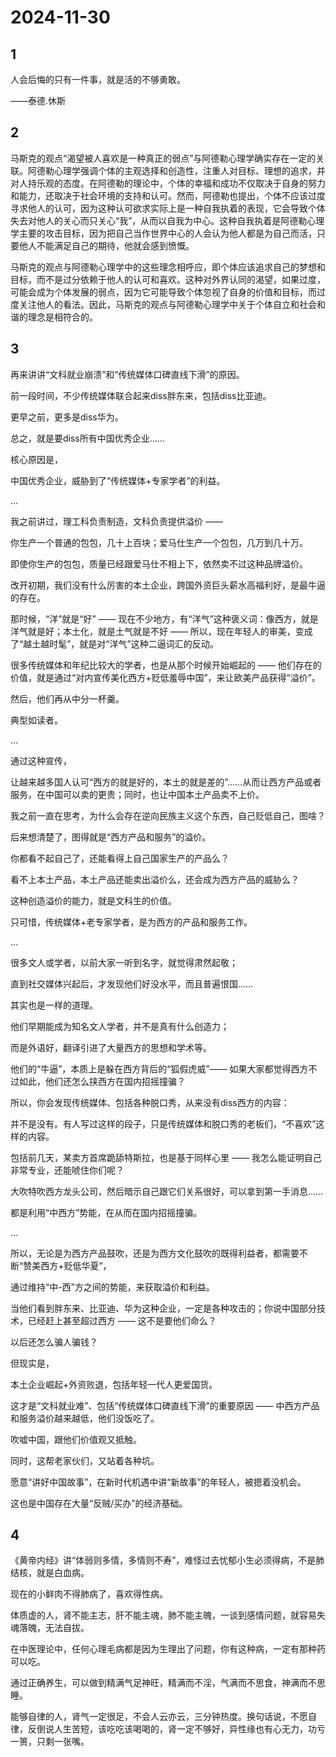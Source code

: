 # 2024-11-30

## 1


人会后悔的只有一件事，就是活的不够勇敢。 

——泰德.休斯 






## 2


马斯克的观点“渴望被人喜欢是一种真正的弱点”与阿德勒心理学确实存在一定的关联。阿德勒心理学强调个体的主观选择和创造性，注重人对目标、理想的追求，并对人持乐观的态度。在阿德勒的理论中，个体的幸福和成功不仅取决于自身的努力和能力，还取决于社会环境的支持和认可。然而，阿德勒也提出，个体不应该过度寻求他人的认可，因为这种认可欲求实际上是一种自我执着的表现，它会导致个体失去对他人的关心而只关心“我”，从而以自我为中心。这种自我执着是阿德勒心理学主要的攻击目标，因为把自己当作世界中心的人会认为他人都是为自己而活，只要他人不能满足自己的期待，他就会感到愤慨。

马斯克的观点与阿德勒心理学中的这些理念相呼应，即个体应该追求自己的梦想和目标，而不是过分依赖于他人的认可和喜欢。这种对外界认同的渴望，如果过度，可能会成为个体发展的弱点，因为它可能导致个体忽视了自身的价值和目标，而过度关注他人的看法。因此，马斯克的观点与阿德勒心理学中关于个体自立和社会和谐的理念是相符合的。






## 3


再来讲讲“文科就业崩溃”和“传统媒体口碑直线下滑”的原因。 

前一段时间，不少传统媒体联合起来diss胖东来，包括diss比亚迪。

更早之前，更多是diss华为。

总之，就是要diss所有中国优秀企业……

核心原因是，

中国优秀企业，威胁到了“传统媒体+专家学者”的利益。

…

我之前讲过，理工科负责制造，文科负责提供溢价 —— 

你生产一个普通的包包，几十上百块；爱马仕生产一个包包，几万到几十万。

即使你生产的包包，质量已经跟爱马仕不相上下，依然卖不过这种品牌溢价。

改开初期，我们没有什么厉害的本土企业，跨国外资巨头薪水高福利好，是最牛逼的存在。

那时候，“洋”就是“好” —— 现在不少地方，有“洋气”这种褒义词：像西方，就是洋气就是好；本土化，就是土气就是不好 —— 所以，现在年轻人的审美，变成了“越土越时髦”，就是对“洋气”这种二逼词汇的反动。

很多传统媒体和年纪比较大的学者，也是从那个时候开始崛起的 —— 他们存在的价值，就是通过“对内宣传美化西方+贬低羞辱中国”，来让欧美产品获得“溢价”。

然后，他们再从中分一杯羹。

典型如读者。

…

通过这种宣传，

让越来越多国人认可“西方的就是好的，本土的就是差的”……从而让西方产品或者服务，在中国可以卖的更贵；同时，也让中国本土产品卖不上价。

我之前一直在思考，为什么会存在逆向民族主义这个东西，自己贬低自己，图啥？

后来想清楚了，图得就是“西方产品和服务”的溢价。

你都看不起自己了，还能看得上自己国家生产的产品么？

看不上本土产品，本土产品还能卖出溢价么，还会成为西方产品的威胁么？

这种创造溢价的能力，就是文科生的价值。

只可惜，传统媒体+老专家学者，是为西方的产品和服务工作。

…

很多文人或学者，以前大家一听到名字，就觉得肃然起敬；

直到社交媒体兴起后，才发现他们好没水平，而且普遍恨国…… 

其实也是一样的道理。

他们早期能成为知名文人学者，并不是真有什么创造力；

而是外语好，翻译引进了大量西方的思想和学术等。

他们的“牛逼”，本质上是躲在西方背后的“狐假虎威”—— 如果大家都觉得西方不过如此，他们还怎么挟西方在国内招摇撞骗？

所以，你会发现传统媒体、包括各种脱口秀，从来没有diss西方的内容：

并不是没有。有人写过这样的段子，只是传统媒体和脱口秀的老板们，“不喜欢”这样的内容。

包括前几天，某卖方首席跪舔特斯拉，也是基于同样心里 —— 我怎么能证明自己非常专业，还能唬住你们呢？

大吹特吹西方龙头公司，然后暗示自己跟它们关系很好，可以拿到第一手消息……

都是利用“中西方”势能，在从而在国内招摇撞骗。

…

所以，无论是为西方产品鼓吹，还是为西方文化鼓吹的既得利益者，都需要不断“赞美西方+贬低华夏”，

通过维持“中-西”方之间的势能，来获取溢价和利益。

当他们看到胖东来、比亚迪、华为这种企业，一定是各种攻击的；你说中国部分技术，已经赶上甚至超过西方 —— 这不是要他们命么？

以后还怎么骗人骗钱？

但现实是，

本土企业崛起+外资败退，包括年轻一代人更爱国货。

这才是“文科就业难”、包括“传统媒体口碑直线下滑”的重要原因 —— 中西方产品和服务溢价越来越低，他们没饭吃了。

吹嘘中国，跟他们价值观又抵触。 

同时，这帮老家伙们，又站着各种坑。

愿意“讲好中国故事”，在新时代机遇中讲“新故事”的年轻人，被摁着没机会。

这也是中国存在大量“反贼/买办”的经济基础。






## 4


《黄帝内经》讲“体弱则多情，多情则不寿”，难怪过去忧郁小生必须得病，不是肺结核，就是白血病。

现在的小鲜肉不得肺病了，喜欢得性病。

体质虚的人，肾不能主志，肝不能主魂，肺不能主魄，一谈到感情问题，就容易失魂落魄，无法自拔。

在中医理论中，任何心理毛病都是因为生理出了问题，你有这种病，一定有那种药可以吃。

通过正确养生，可以做到精满气足神旺，精满而不淫，气满而不思食，神满而不思睡。

能够自律的人，肾气一定很足，不会人云亦云，三分钟热度。换句话说，不愿自律，反倒说人生苦短，该吃吃该喝喝的，肾一定不够好，异性缘也有心无力，功亏一篑，只剩一张嘴。






